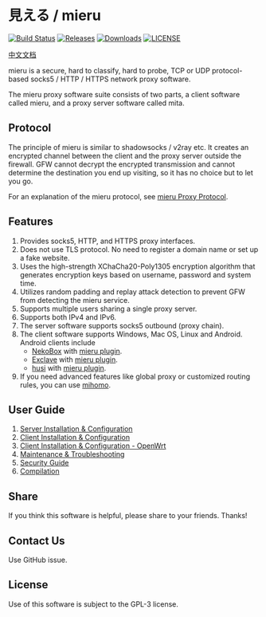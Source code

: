 # 見える / mieru

[![Build Status](https://github.com/enfein/mieru/actions/workflows/ci.yaml/badge.svg)](https://github.com/enfein/mieru/actions/workflows/ci.yaml)
[![Releases](https://img.shields.io/github/release/enfein/mieru/all.svg?style=flat)](https://github.com/enfein/mieru/releases)
[![Downloads](https://img.shields.io/github/downloads/enfein/mieru/total.svg?style=flat)](https://github.com/enfein/mieru/releases)
[![LICENSE](https://img.shields.io/github/license/enfein/mieru.svg?style=flat)](./LICENSE)

[中文文档](./README.zh_CN.md)

mieru is a secure, hard to classify, hard to probe, TCP or UDP protocol-based socks5 / HTTP / HTTPS network proxy software.

The mieru proxy software suite consists of two parts, a client software called mieru, and a proxy server software called mita.

## Protocol

The principle of mieru is similar to shadowsocks / v2ray etc. It creates an encrypted channel between the client and the proxy server outside the firewall. GFW cannot decrypt the encrypted transmission and cannot determine the destination you end up visiting, so it has no choice but to let you go.

For an explanation of the mieru protocol, see [mieru Proxy Protocol](./docs/protocol.md).

## Features

1. Provides socks5, HTTP, and HTTPS proxy interfaces.
1. Does not use TLS protocol. No need to register a domain name or set up a fake website.
1. Uses the high-strength XChaCha20-Poly1305 encryption algorithm that generates encryption keys based on username, password and system time.
1. Utilizes random padding and replay attack detection to prevent GFW from detecting the mieru service.
1. Supports multiple users sharing a single proxy server.
1. Supports both IPv4 and IPv6.
1. The server software supports socks5 outbound (proxy chain).
1. The client software supports Windows, Mac OS, Linux and Android. Android clients include
   - [NekoBox](https://github.com/MatsuriDayo/NekoBoxForAndroid) with [mieru plugin](https://github.com/enfein/NekoBoxPlugins).
   - [Exclave](https://github.com/dyhkwong/Exclave) with [mieru plugin](https://github.com/dyhkwong/Exclave/releases?q=mieru-plugin).
   - [husi](https://github.com/xchacha20-poly1305/husi) with [mieru plugin](https://github.com/xchacha20-poly1305/husi/releases?q=plugin-mieru).
1. If you need advanced features like global proxy or customized routing rules, you can use [mihomo](https://github.com/MetaCubeX/mihomo).

## User Guide

1. [Server Installation & Configuration](./docs/server-install.md)
1. [Client Installation & Configuration](./docs/client-install.md)
1. [Client Installation & Configuration - OpenWrt](./docs/client-install-openwrt.md)
1. [Maintenance & Troubleshooting](./docs/operation.md)
1. [Security Guide](./docs/security.md)
1. [Compilation](./docs/compile.md)

## Share

If you think this software is helpful, please share to your friends. Thanks!

## Contact Us

Use GitHub issue.

## License

Use of this software is subject to the GPL-3 license.
